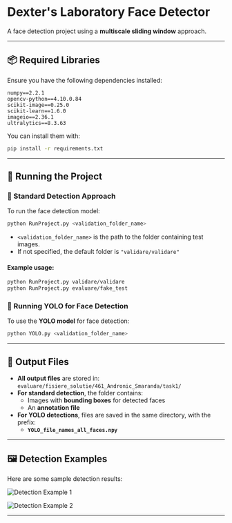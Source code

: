 # **Dexter's Laboratory Face Detector**  
A face detection project using a **multiscale sliding window** approach.

---

## **📦 Required Libraries**  
Ensure you have the following dependencies installed:  

```plaintext
numpy==2.2.1  
opencv-python==4.10.0.84  
scikit-image==0.25.0  
scikit-learn==1.6.0  
imageio==2.36.1  
ultralytics==8.3.63  
```

You can install them with:  
```bash
pip install -r requirements.txt
```

---

## **🚀 Running the Project**  
### **🔹 Standard Detection Approach**
To run the face detection model:  
```bash
python RunProject.py <validation_folder_name>
```
- `<validation_folder_name>` is the path to the folder containing test images.  
- If not specified, the default folder is `"validare/validare"`  

#### **Example usage:**  
```bash
python RunProject.py validare/validare  
python RunProject.py evaluare/fake_test  
```

### **🔹 Running YOLO for Face Detection**
To use the **YOLO model** for face detection:  
```bash
python YOLO.py <validation_folder_name>
```

---

## **📂 Output Files**  
- **All output files** are stored in:  
  `evaluare/fisiere_solutie/461_Andronic_Smaranda/task1/`
- **For standard detection**, the folder contains:  
  - Images with **bounding boxes** for detected faces  
  - An **annotation file**  
- **For YOLO detections**, files are saved in the same directory, with the prefix:  
  - **`YOLO_file_names_all_faces.npy`**  

---

## **🖼️ Detection Examples**  
Here are some sample detection results:

![Detection Example 1](https://github.com/user-attachments/assets/248ee38f-1004-4755-81db-29fb8fb3037b)  

![Detection Example 2](https://github.com/user-attachments/assets/816f42e6-1d48-4a1c-a547-2ea00722023a)  

---

